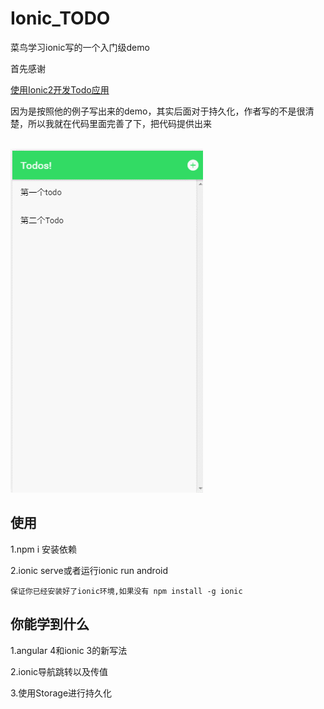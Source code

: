 # Ionic_TODO
菜鸟学习ionic写的一个入门级demo

首先感谢

[使用Ionic2开发Todo应用](http://www.jianshu.com/p/627ee2d23f0f)

因为是按照他的例子写出来的demo，其实后面对于持久化，作者写的不是很清楚，所以我就在代码里面完善了下，把代码提供出来




<br>

<img src="/gif/GIF.gif"  alt="上海鲜花港 - 郁金香" />



## 使用 ##

1.npm i 安装依赖

2.ionic serve或者运行ionic run android

    保证你已经安装好了ionic环境,如果没有 npm install -g ionic


## 你能学到什么 ##

1.angular 4和ionic 3的新写法

2.ionic导航跳转以及传值

3.使用Storage进行持久化